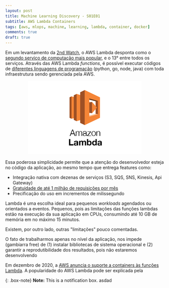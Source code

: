 ```yaml
---
layout: post
title: Machine Learning Discovery - S01E01
subtitle: AWS Lambda Containers
tags: [aws, mlops, machine, learning, lambda, container, docker]
comments: true
draft: true
---
```


Em um levantamento da [2nd Watch](https://www.2ndwatch.com/), o AWS Lambda desponta como o [segundo serviço de computação mais popular](https://www.techrepublic.com/article/the-top-30-amazon-products-and-services-tech-pros-used-this-year/), e o 13° entre todos os serviços. Através das AWS Lambda *functions*, é possível executar códigos de [diferentes linguagens de programação](https://docs.aws.amazon.com/lambda/latest/dg/lambda-runtimes.html) (python, go, node, java) com toda infraestrutura sendo gerenciada pela AWS.

<p style="text-align: center"><img src="../_img/lambda.png"></p>

Essa poderosa simplicidade permite que a atenção do desenvolvedor esteja no código da aplicação, ao mesmo tempo que entrega features como:

- Integração nativa com dezenas de serviços (S3, SQS, SNS, Kinesis, Api Gateway)
- [Gratuidade de até 1 milhão de requisições por mês](https://aws.amazon.com/lambda/pricing/)
- Precificação do uso em incrementos de milissegundo

Lambda é uma escolha ideal para pequenos *workloads* agendados ou orientados a eventos. 
Pequenos, pois as limitações das funções lambdas estão na execução da sua aplicação em CPUs, consumindo até 10 GB de memória em no máximo 15 minutos.

Existem, por outro lado, outras "limitações" pouco comentadas.

O fato de trabalharmos apenas no nível da aplicação, nos impede (gambiarra free) de (1) instalar bibliotecas de sistema operacional e (2) garantir a reprodutibilidade dos resultados, pois não estaremos desenvolvendo 


Em dezembro de 2020, a [AWS anuncia o suporte a containers às funções Lambda](https://aws.amazon.com/blogs/aws/new-for-aws-lambda-container-image-support/). A popularidade do AWS Lambda pode ser explicada pela 


{: .box-note}
**Note:** This is a notification box.
asdad